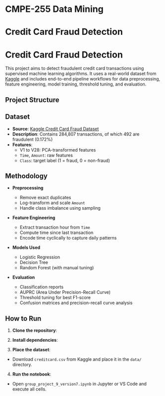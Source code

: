 # CMPE-255 Data Mining
# Credit Card Fraud Detection
# Credit Card Fraud Detection

This project aims to detect fraudulent credit card transactions using supervised machine learning algorithms. It uses a real-world dataset from [Kaggle](https://www.kaggle.com/datasets/mlg-ulb/creditcardfraud) and includes end-to-end pipeline workflows for data preprocessing, feature engineering, model training, threshold tuning, and evaluation.

## Project Structure


## Dataset

- **Source**: [Kaggle Credit Card Fraud Dataset](https://www.kaggle.com/datasets/mlg-ulb/creditcardfraud)
- **Description**: Contains 284,807 transactions, of which 492 are fraudulent (0.172%)
- **Features**:
  - V1 to V28: PCA-transformed features
  - `Time`, `Amount`: raw features
  - `Class`: target label (1 = fraud, 0 = non-fraud)

## Methodology

- **Preprocessing**
  - Remove exact duplicates
  - Log-transform and scale `Amount`
  - Handle class imbalance using sampling

- **Feature Engineering**
  - Extract transaction hour from `Time`
  - Compute time since last transaction
  - Encode time cyclically to capture daily patterns

- **Models Used**
  - Logistic Regression
  - Decision Tree
  - Random Forest (with manual tuning)

- **Evaluation**
  - Classification reports
  - AUPRC (Area Under Precision-Recall Curve)
  - Threshold tuning for best F1-score
  - Confusion matrices and precision-recall curve analysis

## How to Run

1. **Clone the repository**:

2. **Install dependencies**:

3. **Place the dataset**:
- Download `creditcard.csv` from Kaggle and place it in the `data/` directory.

4. **Run the notebook**:
- Open `group_project_9_version7.ipynb` in Jupyter or VS Code and execute all cells.





